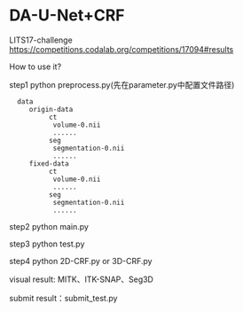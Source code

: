 # DA-U-Net+CRF

LITS17-challenge https://competitions.codalab.org/competitions/17094#results


How to use it?



step1 python preprocess.py(先在parameter.py中配置文件路径)

      data
         origin-data
              ct
               volume-0.nii
               ......
              seg
               segmentation-0.nii
               ......
         fixed-data
              ct
               volume-0.nii
               ......
              seg
               segmentation-0.nii
               ......
    


step2 python main.py  


step3 python test.py 


step4  python 2D-CRF.py or 3D-CRF.py

visual result: MITK、ITK-SNAP、Seg3D

submit result：submit_test.py

